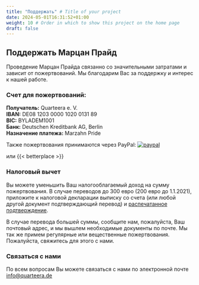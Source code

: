 ```yaml
---
title: "Поддержать" # Title of your project
date: 2024-05-01T16:31:52+01:00
weight: 10 # Order in which to show this project on the home page
draft: false
---
```


## Поддержать Марцан Прайд

Проведение Марцан Прайда связанно со значительными затратами и зависит от пожертвований. Мы благодарим Вас за поддержку и интерес к нашей работе.

### Счет для пожертвований:

**Получатель:** Quarteera e. V.\
**IBAN:** DE08 1203 0000 1020 0131 89\
**BIC:** BYLADEM1001\
**Банк:** Deutschen Kreditbank AG, Berlin\
**Назначение платежа:** Marzahn Pride

Также пожертвования принимаются через PayPal: [![paypal](https://www.paypalobjects.com/de_DE/DE/i/btn/btn_donateCC_LG.gif)](https://www.paypal.com/cgi-bin/webscr?cmd=_s-xclick&hosted_button_id=PP3MPFQ5C5VGL)

или {{< betterplace >}}

### Налоговый вычет

Вы можете уменьшить Ваш налогооблагаемый доход на сумму пожертвования. В случае переводов до 300 евро (200 евро до 1.1.2021), приложите к налоговой декларации выписку со счета (или любой другой документ подтверждающий перевод) и [распечатанное подтверждение](/Spendenbestaetigung.pdf).

В случае перевода большей суммы, сообщите нам, пожалуйста, Ваш почтовый адрес, и мы вышлем необходимые документы по почте. 
Мы так же примем регулярные или вещественные пожертвования. Пожалуйста, свяжитесь для этого с нами.

### Связаться с нами

По всем вопросам Вы можете связаться с нами по электронной почте [info@quarteera.de](mailto:info@quarteera.de)